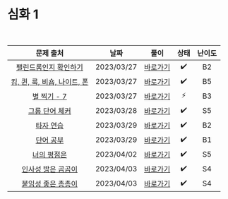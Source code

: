 # 심화 1

<br>

|                              문제 출처                               |    날짜    |          풀이          | 상태 | 난이도 |
| :------------------------------------------------------------------: | :--------: | :--------------------: | :--: | :----: |
|    [팰린드롬인지 확인하기](https://www.acmicpc.net/problem/10988)    | 2023/03/27 | [바로가기](./10988.js) |  ✔️  |   B2   |
| [킹, 퀸, 룩, 비숍, 나이트, 폰](https://www.acmicpc.net/problem/3003) | 2023/03/27 | [바로가기](./3003.js)  |  ✔️  |   B5   |
|         [별 찍기 - 7](https://www.acmicpc.net/problem/2444)          | 2023/03/27 | [바로가기](./2444.js)  |  ⚡  |   B3   |
|        [그룹 단어 체커](https://www.acmicpc.net/problem/1316)        | 2023/03/28 | [바로가기](./1316.js)  |  ✔️  |   S5   |
|          [타자 연습](https://www.acmicpc.net/problem/17487)          | 2023/03/29 | [바로가기](./17487.js) |  ✔️  |   B2   |
|          [단어 공부](https://www.acmicpc.net/problem/1157)           | 2023/03/29 | [바로가기](./1157.js)  |  ✔️  |   B1   |
|         [너의 평점은](https://www.acmicpc.net/problem/25206)         | 2023/04/02 | [바로가기](./25206.js) |  ✔️  |   S5   |
|     [인사성 밝은 곰곰이](https://www.acmicpc.net/problem/25192)      | 2023/04/03 | [바로가기](./25192.js) |  ✔️  |   S4   |
|     [붙임성 좋은 총총이](https://www.acmicpc.net/problem/26069)      | 2023/04/03 | [바로가기](./26069.js) |  ✔️  |   S4   |
